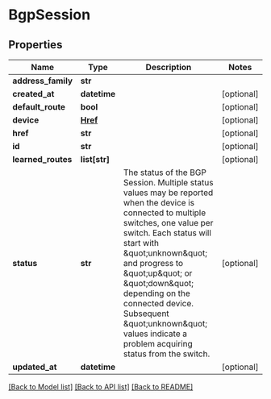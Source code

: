 # BgpSession


## Properties
Name | Type | Description | Notes
------------ | ------------- | ------------- | -------------
**address_family** | **str** |  | 
**created_at** | **datetime** |  | [optional] 
**default_route** | **bool** |  | [optional] 
**device** | [**Href**](Href.md) |  | [optional] 
**href** | **str** |  | [optional] 
**id** | **str** |  | [optional] 
**learned_routes** | **list[str]** |  | [optional] 
**status** | **str** |  The status of the BGP Session. Multiple status values may be reported when the device is connected to multiple switches, one value per switch. Each status will start with \&quot;unknown\&quot; and progress to \&quot;up\&quot; or \&quot;down\&quot; depending on the connected device. Subsequent \&quot;unknown\&quot; values indicate a problem acquiring status from the switch.  | [optional] 
**updated_at** | **datetime** |  | [optional] 

[[Back to Model list]](../README.md#documentation-for-models) [[Back to API list]](../README.md#documentation-for-api-endpoints) [[Back to README]](../README.md)


